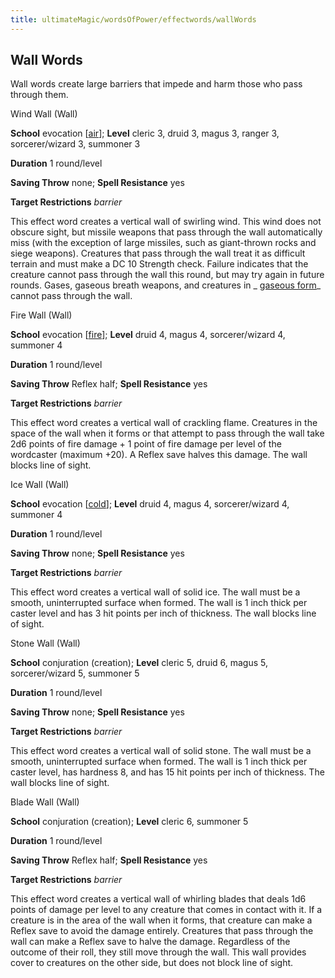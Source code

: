 ```yaml
---
title: ultimateMagic/wordsOfPower/effectwords/wallWords
---
```

## Wall Words

Wall words create large barriers that impede and harm those who pass through them.

Wind Wall (Wall)

**School** evocation [[air](monsters/creatureTypes#_air-subtype)]; **Level** cleric 3, druid 3, magus 3, ranger 3, sorcerer/wizard 3, summoner 3

**Duration** 1 round/level

**Saving Throw** none; **Spell Resistance** yes

**Target Restrictions** _barrier_

This effect word creates a vertical wall of swirling wind. This wind does not obscure sight, but missile weapons that pass through the wall automatically miss (with the exception of large missiles, such as giant-thrown rocks and siege weapons). Creatures that pass through the wall treat it as difficult terrain and must make a DC 10 Strength check. Failure indicates that the creature cannot pass through the wall this round, but may try again in future rounds. Gases, gaseous breath weapons, and creatures in _ [gaseous form](spells/gaseousForm#_gaseous-form)_ cannot pass through the wall.

Fire Wall (Wall)

**School** evocation [[fire](monsters/creatureTypes#_fire-subtype)]; **Level** druid 4, magus 4, sorcerer/wizard 4, summoner 4

**Duration** 1 round/level

**Saving Throw** Reflex half; **Spell Resistance** yes

**Target Restrictions** _barrier_

This effect word creates a vertical wall of crackling flame. Creatures in the space of the wall when it forms or that attempt to pass through the wall take 2d6 points of fire damage + 1 point of fire damage per level of the wordcaster (maximum +20). A Reflex save halves this damage. The wall blocks line of sight.

Ice Wall (Wall)

**School** evocation [[cold](monsters/creatureTypes#_cold-subtype)]; **Level** druid 4, magus 4, sorcerer/wizard 4, summoner 4

**Duration** 1 round/level

**Saving Throw** none; **Spell Resistance** yes

**Target Restrictions** _barrier_

This effect word creates a vertical wall of solid ice. The wall must be a smooth, uninterrupted surface when formed. The wall is 1 inch thick per caster level and has 3 hit points per inch of thickness. The wall blocks line of sight.

Stone Wall (Wall)

**School** conjuration (creation); **Level** cleric 5, druid 6, magus 5, sorcerer/wizard 5, summoner 5

**Duration** 1 round/level

**Saving Throw** none; **Spell Resistance** yes

**Target Restrictions** _barrier_

This effect word creates a vertical wall of solid stone. The wall must be a smooth, uninterrupted surface when formed. The wall is 1 inch thick per caster level, has hardness 8, and has 15 hit points per inch of thickness. The wall blocks line of sight.

Blade Wall (Wall)

**School** conjuration (creation); **Level** cleric 6, summoner 5

**Duration** 1 round/level

**Saving Throw** Reflex half; **Spell Resistance** yes

**Target Restrictions** _barrier_

This effect word creates a vertical wall of whirling blades that deals 1d6 points of damage per level to any creature that comes in contact with it. If a creature is in the area of the wall when it forms, that creature can make a Reflex save to avoid the damage entirely. Creatures that pass through the wall can make a Reflex save to halve the damage. Regardless of the outcome of their roll, they still move through the wall. This wall provides cover to creatures on the other side, but does not block line of sight.

